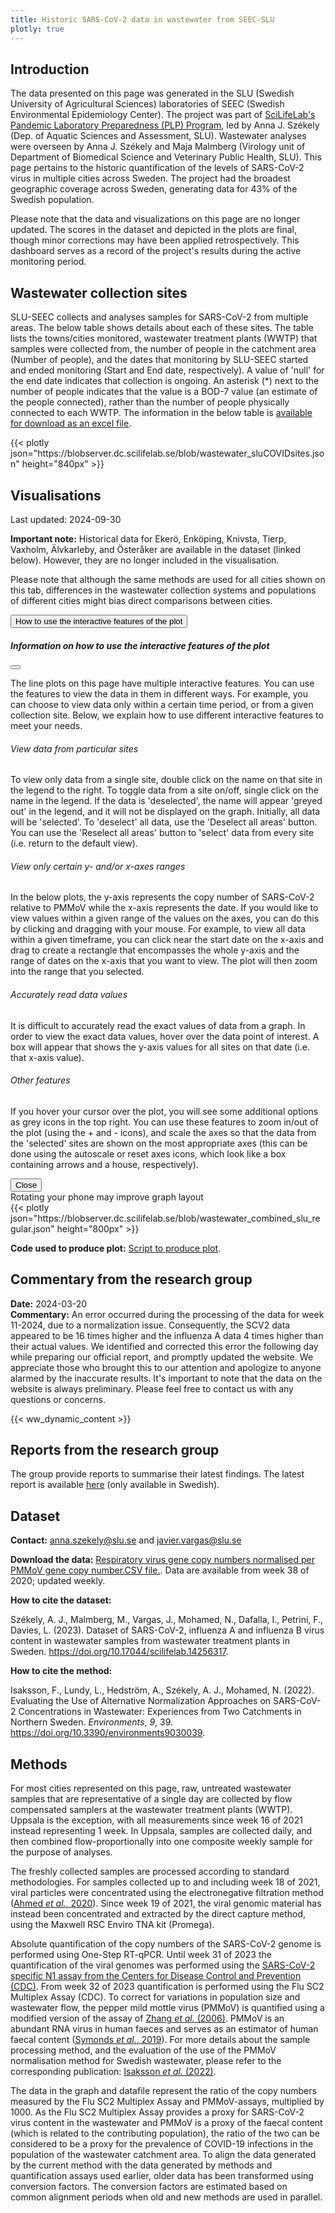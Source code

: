 ```yaml
---
title: Historic SARS-CoV-2 data in wastewater from SEEC-SLU
plotly: true
---
```


## Introduction

The data presented on this page was generated in the SLU (Swedish University of Agricultural Sciences) laboratories of SEEC (Swedish Environmental Epidemiology Center). The project was part of [SciLifeLab's Pandemic Laboratory Preparedness (PLP) Program](/resources/), led by Anna J. Székely (Dep. of Aquatic Sciences and Assessment, SLU). Wastewater analyses were overseen by Anna J. Székely and Maja Malmberg (Virology unit of Department of Biomedical Science and Veterinary Public Health, SLU). This page pertains to the historic quantification of the levels of SARS-CoV-2 virus in multiple cities across Sweden. The project had the broadest geographic coverage across Sweden, generating data for 43% of the Swedish population.

Please note that the data and visualizations on this page are no longer updated. The scores in the dataset and depicted in the plots are final, though minor corrections may have been applied retrospectively. This dashboard serves as a record of the project's results during the active monitoring period.

## Wastewater collection sites

SLU-SEEC collects and analyses samples for SARS-CoV-2 from multiple areas. The below table shows details about each of these sites. The table lists the towns/cities monitored, wastewater treatment plants (WWTP) that samples were collected from, the number of people in the catchment area (Number of people), and the dates that monitoring by SLU-SEEC started and ended monitoring (Start and End date, respectively). A value of 'null' for the end date indicates that collection is ongoing. An asterisk (\*) next to the number of people indicates that the value is a BOD-7 value (an estimate of the people connected), rather than the number of people physically connected to each WWTP. The information in the below table is [available for download as an excel file](https://blobserver.dc.scilifelab.se/blob/SLU_COVID_collection_sites.xlsx).

  <div class="plot_wrapper mb-3">
  <div class="table-responsive">{{< plotly json="https://blobserver.dc.scilifelab.se/blob/wastewater_sluCOVIDsites.json" height="840px" >}}</div>
</div>

## Visualisations

<div class="alert alert-info">Last updated: 2024-09-30</span></div>

<!-- <div class="alert alert-info">Last updated: <span id="histroic_covid_slu"></span></div> -->

<b>Important note:</b> Historical data for Ekerö, Enköping, Knivsta, Tierp, Vaxholm, Älvkarleby, and Österåker are available in the dataset (linked below). However, they are no longer included in the visualisation.

Please note that although the same methods are used for all cities shown on this tab, differences in the wastewater collection systems and populations of different cities might bias direct comparisons between cities.

<button type="button" class="btn btn-sm btn-outline-secondary mb-2" data-bs-toggle="modal" data-bs-target="#interactiveFeaturesModal">
  How to use the interactive features of the plot
</button>

<div class="modal fade" id="interactiveFeaturesModal" tabindex="-1" aria-labelledby="interactiveFeaturesModalLabel" aria-hidden="true">
  <div class="modal-dialog modal-lg">
    <div class="modal-content">
      <div class="modal-header">
        <h5 class="modal-title" id="interactiveFeaturesModalLabel">Information on how to use the interactive features of the plot</h5>
        <button type="button" class="btn-close" data-bs-dismiss="modal" aria-label="Close"></button>
      </div>
      <div class="modal-body">
        <p>The line plots on this page have multiple interactive features. You can use the features to view the data in them in different ways. For example, you can choose to view data only within a certain time period, or from a given collection site. Below, we explain how to use different interactive features to meet your needs.</p>
        <h6>View data from particular sites</h6>
        <p>To view only data from a single site, double click on the name on that site in the legend to the right. To toggle data from a site on/off, single click on the name in the legend. If the data is 'deselected', the name will appear 'greyed out' in the legend, and it will not be displayed on the graph. Initially, all data will be 'selected'. To 'deselect' all data, use the 'Deselect all areas' button. You can use the 'Reselect all areas' button to 'select' data from every site (i.e. return to the default view).</p>
        <h6>View only certain y- and/or x-axes ranges</h6>
        <p>In the below plots, the y-axis represents the copy number of SARS-CoV-2 relative to PMMoV while the x-axis represents the date. If you would like to view values within a given range of the values on the axes, you can do this by clicking and dragging with your mouse. For example, to view all data within a given timeframe, you can click near the start date on the x-axis and drag to create a rectangle that encompasses the whole y-axis and the range of dates on the x-axis that you want to view. The plot will then zoom into the range that you selected.</p>
        <h6>Accurately read data values</h6>
        <p>It is difficult to accurately read the exact values of data from a graph. In order to view the exact data values, hover over the data point of interest. A box will appear that shows the y-axis values for all sites on that date (i.e. that x-axis value).</p>
        <h6>Other features</h6>
        <p>If you hover your cursor over the plot, you will see some additional options as grey icons in the top right. You can use these features to zoom in/out of the plot (using the + and - icons), and scale the axes so that the data from the 'selected' sites are shown on the most appropriate axes (this can be done using the autoscale or reset axes icons, which look like a box containing arrows and a house, respectively).</p>
      </div>
      <div class="modal-footer">
        <button type="button" class="btn btn-secondary" data-bs-dismiss="modal">Close</button>
      </div>
    </div>
  </div>
</div>

<div class="d-md-none alert alert-info">
  Rotating your phone may improve graph layout
</div>

<div class="plot_wrapper mb-3">
  <div class="table-responsive">{{< plotly json="https://blobserver.dc.scilifelab.se/blob/wastewater_combined_slu_regular.json" height="800px" >}}</div>
</div>

**Code used to produce plot:** [Script to produce plot](https://github.com/ScilifelabDataCentre/pathogens-portal-visualisations/blob/main/wastewater/archive/combined_slu_regular.py).

## Commentary from the research group

<!-- <div><b>Date:</b> <span id="slu_comment_date"></span><br><b>Commentary:</b> <span id="slu_comment"></span></div>

{{< ww_dynamic_content >}} -->
<div><b>Date:</b> 2024-03-20<br><b>Commentary:</b> An error occurred during the processing of the data for week 11-2024, due to a normalization issue. Consequently, the SCV2 data appeared to be 16 times higher and the influenza A data 4 times higher than their actual values. We identified and corrected this error the following day while preparing our official report, and promptly updated the website. We appreciate those who brought this to our attention and apologize to anyone alarmed by the inaccurate results. It's important to note that the data on the website is always preliminary. Please feel free to contact us with any questions or concerns.</div>

{{< ww_dynamic_content >}}
## Reports from the research group

The group provide reports to summarise their latest findings. The latest report is available [here](https://blobserver.dc.scilifelab.se/blob/Latest_weekly_report_SEEC-SLU.pdf) (only available in Swedish).

## Dataset

**Contact:** <anna.szekely@slu.se> and <javier.vargas@slu.se>

**Download the data:** [Respiratory virus gene copy numbers normalised per PMMoV gene copy number.CSV file.](https://blobserver.dc.scilifelab.se/blob/SLU_wastewater_data.csv). Data are available from week 38 of 2020; updated weekly.

**How to cite the dataset:**

Székely, A. J., Malmberg, M., Vargas, J., Mohamed, N., Dafalla, I., Petrini, F., Davies, L. (2023). Dataset of SARS-CoV-2, influenza A and influenza B virus content in wastewater samples from wastewater treatment plants in Sweden. <https://doi.org/10.17044/scilifelab.14256317>.

**How to cite the method:**

Isaksson, F., Lundy, L., Hedström, A., Székely, A. J., Mohamed, N. (2022). Evaluating the Use of Alternative Normalization Approaches on SARS-CoV-2 Concentrations in Wastewater: Experiences from Two Catchments in Northern Sweden. _Environments_, _9_, 39. <https://doi.org/10.3390/environments9030039>.

## Methods

For most cities represented on this page, raw, untreated wastewater samples that are representative of a single day are collected by flow compensated samplers at the wastewater treatment plants (WWTP). Uppsala is the exception, with all measurements since week 16 of 2021 instead representing 1 week. In Uppsala, samples are collected daily, and then combined flow-proportionally into one composite weekly sample for the purpose of analyses.

The freshly collected samples are processed according to standard methodologies. For samples collected up to and including week 18 of 2021, viral particles were concentrated using the electronegative filtration method ([Ahmed _et al._, 2020](https://www.sciencedirect.com/science/article/pii/S004896972033480X)). Since week 19 of 2021, the viral genomic material has instead been concentrated and extracted by the direct capture method, using the Maxwell RSC Enviro TNA kit (Promega).

Absolute quantification of the copy numbers of the SARS-CoV-2 genome is performed using One-Step RT-qPCR. Until week 31 of 2023 the quantification of the viral genomes was performed using the [SARS-CoV-2 specific N1 assay from the Centers for Disease Control and Prevention (CDC)](https://www.fda.gov/media/134922/download). From week 32 of 2023 quantification is performed using the Flu SC2 Multiplex Assay (CDC). To correct for variations in population size and wastewater flow, the pepper mild mottle virus (PMMoV) is quantified using a modified version of the assay of [Zhang _et al._ (2006)](https://doi.org/10.1371/journal.pbio.0040003). PMMoV is an abundant RNA virus in human faeces and serves as an estimator of human faecal content ([Symonds _et al._, 2019](https://doi.org/10.1371/journal.ppat.1007639)). For more details about the sample processing method, and the evaluation of the use of the PMMoV normalisation method for Swedish wastewater, please refer to the corresponding publication: [Isaksson _et al._ (2022)](https://www.mdpi.com/2076-3298/9/3/39).

The data in the graph and datafile represent the ratio of the copy numbers measured by the Flu SC2 Multiplex Assay and PMMoV-assays, multiplied by 1000. As the Flu SC2 Multiplex Assay provides a proxy for SARS-CoV-2 virus content in the wastewater and PMMoV is a proxy of the faecal content (which is related to the contributing population), the ratio of the two can be considered to be a proxy for the prevalence of COVID-19 infections in the population of the wastewater catchment area. To align the data generated by the current method with the data generated by methods and quantification assays used earlier, older data has been transformed using conversion factors. The conversion factors are estimated based on common alignment periods when old and new methods are used in parallel.

